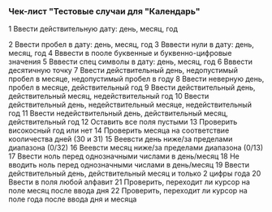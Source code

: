 ### Чек-лист "Тестовые случаи для "Календарь"
 1 Ввести действительную дату: день, месяц, год
 
 2 Ввести пробел в дату: день, месяц, год
 3 Вввести нули в дату: день, месяц, год
4 Вввести в пооле буквенные и буквенно-цифровые значения
5 Вввести спец символы в дату: день, месяц, год
6 Вввести десятичную точку
7 Ввести действительный день, недопустимый пробел в месяце, недопустимый пробел в году
8 Ввести неверную день, пробел в месяце, действительный год
9 Ввести действительный день, действительный месяц, недействительный год
10 Ввести действительный день, недействительный месяце, недействительный год
11 Ввести недействительный день, действительный месяц, действительный год
12 Оставить все поля пустыми
13 Проверить високосный год или нет
14 Проверить месяца на соответствие кооличества дней (30 и 31)
15 Веевсти день ниже/за пределами диапазона (0/32)
16 Веевсти месяц ниже/за пределами диапазона (0/13)
17 Ввести ноль перед однозначными числами в день/месяц
18 Не вводить ноль перед однозначными числами в день/месяц
19 Ввести действительный день, действительный месяц и только 2 цифры года
20 Ввести в поля любой алфавит
21 Проверить, переходит ли курсор на поле месяц после ввода дня
22 Проверить, переходит ли курсор на поле года после ввода дня и месяца
